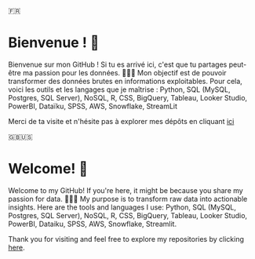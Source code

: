 🇫🇷 
# Bienvenue ! 🤗

Bienvenue sur mon GitHub ! Si tu es arrivé ici, c'est que tu partages peut-être ma passion pour les données. 
👩🏻‍💻 Mon objectif est de pouvoir transformer des données brutes en informations exploitables. Pour cela, voici les outils et les langages que je maîtrise :
Python, SQL (MySQL, Postgres, SQL Server), NoSQL, R, CSS, BigQuery, Tableau, Looker Studio, PowerBI, Dataïku, SPSS, AWS, Snowflake, StreamLit

Merci de ta visite et n'hésite pas à explorer mes dépôts en cliquant [ici](https://github.com/sarahbdji/portfolio.git)

🇬🇧🇺🇸 
# Welcome! 🤗

Welcome to my GitHub! If you're here, it might be because you share my passion for data. 
👩🏻‍💻 My purpose is to transform raw data into actionable insights. Here are the tools and languages I use: Python, SQL (MySQL, Postgres, SQL Server), NoSQL, R, CSS, BigQuery, Tableau, Looker Studio, PowerBI, Dataiku, SPSS, AWS, Snowflake, Streamlit.

Thank you for visiting and feel free to explore my repositories by clicking [here](https://github.com/sarahbdji/portfolio.git).
